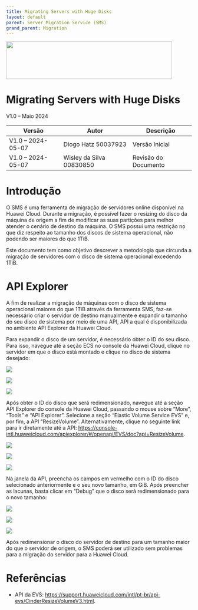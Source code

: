 ```yaml
---
title: Migrating Servers with Huge Disks
layout: default
parent: Server Migration Service (SMS)
grand_parent: Migration
---
```

<img width="450px" height="102px" src="https://console-static.huaweicloud.com/static/authui/20210202115135/public/custom/images/logo-en.svg">

# Migrating Servers with Huge Disks

V1.0 – Maio 2024

| **Versão**        | **Autor**                | **Descrição**        |
| ----------------- | ------------------------ | -------------------- |
| V1.0 – 2024-05-07 | Diogo Hatz 50037923      | Versão Inicial       |
| V1.0 – 2024-05-07 | Wisley da Silva 00830850 | Revisão do Documento |

# Introdução

O SMS é uma ferramenta de migração de servidores online disponível na
Huawei Cloud. Durante a migração, é possível fazer o resizing do disco
da máquina de origem a fim de modificar as suas partições para melhor
atender o cenário de destino da máquina. O SMS possui uma restrição no
que diz respeito ao tamanho dos discos de sistema operacional, não
podendo ser maiores do que 1TiB.

Este documento tem como objetivo descrever a metodologia que circunda a
migração de servidores com o disco de sistema operacional excedendo
1TiB.

# API Explorer

A fim de realizar a migração de máquinas com o disco de sistema
operacional maiores do que 1TiB através da ferramenta SMS, faz-se
necessário criar o servidor de destino manualmente e expandir o tamanho
do seu disco de sistema por meio de uma API, API a qual é
disponibilizada no ambiente API Explorer da Huawei Cloud.

Para expandir o disco de um servidor, é necessário obter o ID do seu
disco. Para isso, navegue até a seção ECS no console da Huawei Cloud,
clique no servidor em que o disco está montado e clique no disco de
sistema desejado:

![](/huaweicloud-knowledge-base/assets/images/SMS-Migrating-Huge-Disks/media/image3.png)

![](/huaweicloud-knowledge-base/assets/images/SMS-Migrating-Huge-Disks/media/image4.png)

![](/huaweicloud-knowledge-base/assets/images/SMS-Migrating-Huge-Disks/media/image5.png)

Após obter o ID do disco que será redimensionado, navegue até a seção
API Explorer do console da Huawei Cloud, passando o mouse sobre “More”,
“Tools” e “API Explorer”. Selecione a seção “Elastic Volume Service
EVS” e, por fim, a API “ResizeVolume”. Alternativamente, clique no
seguinte link para ir diretamente até a API:
<https://console-intl.huaweicloud.com/apiexplorer/#/openapi/EVS/doc?api=ResizeVolume>.

![](/huaweicloud-knowledge-base/assets/images/SMS-Migrating-Huge-Disks/media/image6.png)

![](/huaweicloud-knowledge-base/assets/images/SMS-Migrating-Huge-Disks/media/image7.png)

![](/huaweicloud-knowledge-base/assets/images/SMS-Migrating-Huge-Disks/media/image8.png)

Na janela da API, preencha os campos em vermelho com o ID do disco
selecionado anteriormente e o seu novo tamanho, em GiB. Após preencher
as lacunas, basta clicar em “Debug” que o disco será redimensionado para
o novo tamanho:

![](/huaweicloud-knowledge-base/assets/images/SMS-Migrating-Huge-Disks/media/image9.png)

![](/huaweicloud-knowledge-base/assets/images/SMS-Migrating-Huge-Disks/media/image10.png)

![](/huaweicloud-knowledge-base/assets/images/SMS-Migrating-Huge-Disks/media/image11.png)

Após redimensionar o disco do servidor de destino para um tamanho maior
do que o servidor de origem, o SMS poderá ser utilizado sem problemas
para a migração do servidor para a Huawei Cloud.

# Referências

  - API da EVS:
    <https://support.huaweicloud.com/intl/pt-br/api-evs/CinderResizeVolumeV3.html>.

##
